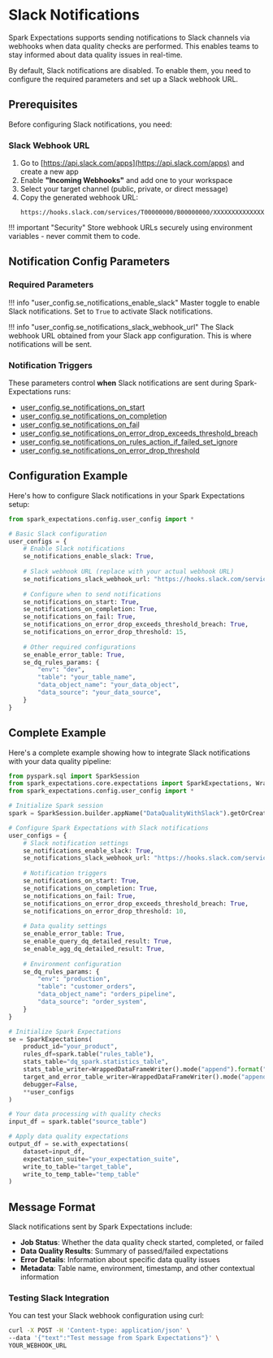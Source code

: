 # Slack Notifications

Spark Expectations supports sending notifications to Slack channels via webhooks when data quality checks are performed. This enables teams to stay informed about data quality issues in real-time.

By default, Slack notifications are disabled. To enable them, you need to configure the required parameters and set up a Slack webhook URL.

## Prerequisites

Before configuring Slack notifications, you need:

###  Slack Webhook URL

1. Go to [https://api.slack.com/apps](https://api.slack.com/apps) and create a new app
2. Enable **"Incoming Webhooks"** and add one to your workspace
3. Select your target channel (public, private, or direct message)
4. Copy the generated webhook URL:
   ```
   https://hooks.slack.com/services/T00000000/B00000000/XXXXXXXXXXXXXXXXXXXXXXXX
   ```

!!! important "Security"
    Store webhook URLs securely using environment variables - never commit them to code.

## Notification Config Parameters

### Required Parameters

!!! info "user_config.se_notifications_enable_slack"
    Master toggle to enable Slack notifications. Set to `True` to activate Slack notifications.

!!! info "user_config.se_notifications_slack_webhook_url" 
    The Slack webhook URL obtained from your Slack app configuration. This is where notifications will be sent.

### Notification Triggers

These parameters control **when** Slack notifications are sent during Spark-Expectations runs:

- <abbr title="Enable notifications when job starts">user_config.se_notifications_on_start</abbr>
- <abbr title="Enable notifications when job ends">user_config.se_notifications_on_completion</abbr> 
- <abbr title="Enable notifications on failure">user_config.se_notifications_on_fail</abbr>
- <abbr title="Notify if error drop threshold is breached">user_config.se_notifications_on_error_drop_exceeds_threshold_breach</abbr>
- <abbr title="Notify if rules with action 'ignore' fail">user_config.se_notifications_on_rules_action_if_failed_set_ignore</abbr>
- <abbr title="Threshold value for error drop notifications">user_config.se_notifications_on_error_drop_threshold</abbr>

## Configuration Example

Here's how to configure Slack notifications in your Spark Expectations setup:

```python
from spark_expectations.config.user_config import *

# Basic Slack configuration
user_configs = {
    # Enable Slack notifications
    se_notifications_enable_slack: True,
    
    # Slack webhook URL (replace with your actual webhook URL)
    se_notifications_slack_webhook_url: "https://hooks.slack.com/services/T00000000/B00000000/XXXXXXXXXXXXXXXXXXXXXXXX",
    
    # Configure when to send notifications
    se_notifications_on_start: True,
    se_notifications_on_completion: True, 
    se_notifications_on_fail: True,
    se_notifications_on_error_drop_exceeds_threshold_breach: True,
    se_notifications_on_error_drop_threshold: 15,
    
    # Other required configurations
    se_enable_error_table: True,
    se_dq_rules_params: {
        "env": "dev",
        "table": "your_table_name",
        "data_object_name": "your_data_object",
        "data_source": "your_data_source",
    }
}
```

## Complete Example

Here's a complete example showing how to integrate Slack notifications with your data quality pipeline:

```python
from pyspark.sql import SparkSession
from spark_expectations.core.expectations import SparkExpectations, WrappedDataFrameWriter
from spark_expectations.config.user_config import *

# Initialize Spark session
spark = SparkSession.builder.appName("DataQualityWithSlack").getOrCreate()

# Configure Spark Expectations with Slack notifications
user_configs = {
    # Slack notification settings
    se_notifications_enable_slack: True,
    se_notifications_slack_webhook_url: "https://hooks.slack.com/services/YOUR/WEBHOOK/URL",
    
    # Notification triggers
    se_notifications_on_start: True,
    se_notifications_on_completion: True,
    se_notifications_on_fail: True,
    se_notifications_on_error_drop_exceeds_threshold_breach: True,
    se_notifications_on_error_drop_threshold: 10,
    
    # Data quality settings
    se_enable_error_table: True,
    se_enable_query_dq_detailed_result: True,
    se_enable_agg_dq_detailed_result: True,
    
    # Environment configuration
    se_dq_rules_params: {
        "env": "production",
        "table": "customer_orders", 
        "data_object_name": "orders_pipeline",
        "data_source": "order_system",
    }
}

# Initialize Spark Expectations
se = SparkExpectations(
    product_id="your_product",
    rules_df=spark.table("rules_table"),
    stats_table="dq_spark.statistics_table",
    stats_table_writer=WrappedDataFrameWriter().mode("append").format("delta"),
    target_and_error_table_writer=WrappedDataFrameWriter().mode("append").format("delta"),
    debugger=False,
    **user_configs
)

# Your data processing with quality checks
input_df = spark.table("source_table")

# Apply data quality expectations
output_df = se.with_expectations(
    dataset=input_df,
    expectation_suite="your_expectation_suite",
    write_to_table="target_table",
    write_to_temp_table="temp_table"
)
```

## Message Format

Slack notifications sent by Spark Expectations include:

- **Job Status**: Whether the data quality check started, completed, or failed
- **Data Quality Results**: Summary of passed/failed expectations  
- **Error Details**: Information about specific data quality issues
- **Metadata**: Table name, environment, timestamp, and other contextual information

### Testing Slack Integration

You can test your Slack webhook configuration using curl:

```bash
curl -X POST -H 'Content-type: application/json' \
--data '{"text":"Test message from Spark Expectations"}' \
YOUR_WEBHOOK_URL
```

